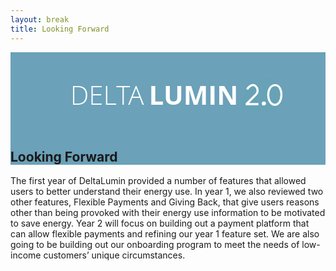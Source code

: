 ```yaml
---
layout: break
title: Looking Forward
---
```

<div id="future" class="section-break section-content" style="background-color:#6ba1b9">
<div class="twoPointOh">
	<svg x="0px" y="0px" viewBox="-50 400 1200 300">
		<g id="dl1">
			<text transform="matrix(1 0 0 1 177.7056 600)" font-size="100">
				<tspan x="0" y="0" fill="#FFFFFF" font-family="'Open Sans'" font-weight="300">DELTA</tspan>
				<tspan x="300" y="0" fill="#FFFFFF" font-family="'Open Sans'" font-weight="700">LUMIN </tspan>
				<tspan x="665" y="0" fill="#FFFFFF" font-family="'Avenir'"> 1.0</tspan>
			</text>
		</g>
		<g id="scratch">
			<path fill="none" stroke="#67A2B6" stroke-width="30" stroke-miterlimit="10" d="M966.7,611.9c-4.2-11.3,13.9-25.1,8.9-36c-2-6.8-9.1-1.2-9-0.8c-3.7,10.2-7.5,20.4-11.2,30.6c-1,2.7-4.4,9.1-8.8,3.8c-3.7-11.3,0.4-24.4,5.2-35.1c1.7-3.7,3.8-7.1,5.4-10.9c4.1-9.6,12.8-26.5,4-31.5c-5.2-4.5-12.7,1.4-15.1,8.6c-2.3,7.2-2.7,8.6-4.8,15.9c-1.2,4.4-2.4,15.1-4,19.3c-4.6,11.9-5.6,26.3-14.1,35c-4,4.1-8.5-1.3-8.9-2.7c-3.8-16.2,7.7-32.4,11.4-48.6c3.2-14.2,20.9-39.8,11.6-43.6c-6.4-6-15.1,6.2-18.5,14.4c-6,17-10.5,34.4-15.1,51.6c-1.9,7.2-2.9,14.7-5.5,21.5s-9.6,18.8-13.4,14.4c-8.3-7.3-0.4-30.6,4.9-44.9c6-16.2,23.5-45.6,18.1-48.6c-3.4-2.6-7.2,2.3-9.1,6.6c-3.4,7.7-6.9,15.4-10.3,23.2c-2.5,5.7-5.1,11.5-7,17.6c-4.7,15.2-9.7,44.7-19.4,40.8c-7.7-6.3,0.5-23,5.6-36c1.8-4.6,6.7-16.3,8.5-20.9c4.7-12.4,7.9-23.8,7.7-36"/>
			<path fill="none" stroke="#67A2B6" stroke-width="14" stroke-miterlimit="10" d="M944,608.8c-4.2-11.3,13.9-25.1,8.9-36c-2-6.8-9.1-1.2-9-0.8c-3.7,10.2-7.5,20.4-11.2,30.6c-1,2.7-4.4,9.1-8.8,3.8c-3.7-11.3,0.4-24.4,5.2-35.1c1.7-3.7,3.8-7.1,5.4-10.9c4.1-9.6,12.8-26.5,4-31.5c-5.2-4.5-12.7,1.4-15.1,8.6c-2.3,7.2-2.7,8.6-4.8,15.9c-1.2,4.4-2.4,15.1-4,19.3c-4.6,11.9-5.6,26.3-14.1,35c-4,4.1-8.5-1.3-8.9-2.7c-3.8-16.2,7.7-32.4,11.4-48.6c3.2-14.2,20.9-39.8,11.6-43.6c-6.4-6-15.1,6.2-18.5,14.4c-6,17-10.5,34.4-15.1,51.6c-1.9,7.2-2.9,14.7-5.5,21.5c-2.6,6.8-9.6,18.8-13.4,14.4c-8.3-7.3-0.4-30.6,4.9-44.9c6-16.2,23.5-45.6,18.1-48.6c-3.4-2.6-7.2,2.3-9.1,6.6c-3.4,7.7-6.9,15.4-10.3,23.2c-2.5,5.7-5.1,11.5-7,17.6c-4.7,15.2-9.7,44.7-19.4,40.8c-7.7-6.3,0.5-23,5.6-36c1.8-4.6,6.7-16.3,8.5-20.9c4.7-12.4,7.9-23.8,7.7-36"/>
		</g>
		<g id="twoPointO">
			<path id="twoPointOO" fill="none" stroke="#FFFFFF" stroke-width="8" stroke-miterlimit="10" d="M958.5,525.3c-37.1,0-33.6,75-1.7,75C989.8,600.3,990.4,525.3,958.5,525.3z"/>
			<path id="twoPointOPoint" fill="none" stroke="#FFFFFF" stroke-width="8" stroke-miterlimit="10" d="M914.9,591.4c-4.8,0-4.9,7.8,0.2,7.8C920.7,599.2,920.7,591.4,914.9,591.4z"/>
			<path id="twoPointOTwo" fill="none" stroke="#FFFFFF" stroke-width="8" stroke-miterlimit="10" d="M851.3,541.2c24.9-38.1,52.4,1.1,34.1,19.5l-36.8,36.8h-2.7h48.7"/>
		</g>
	</svg>
</div>
<h2>Looking Forward</h2>
</div>

<div class="sectionIntro">
	<p>The first year of DeltaLumin provided a number of features that allowed users to better understand their energy use. In year 1, we also reviewed two other features, Flexible Payments and Giving Back, that give users reasons other than being provoked with their energy use information to be motivated to save energy. Year 2 will focus on building out a payment platform that can allow flexible payments and refining our year 1 feature set. We are also going to be building out our onboarding program to meet the needs of low-income customers’ unique circumstances.</p>
</div>